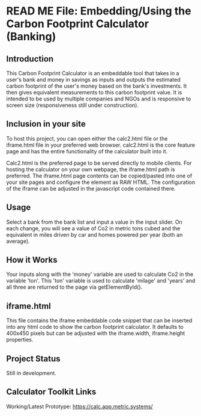 # READ ME File: Embedding/Using the Carbon Footprint Calculator (Banking)

## Introduction
This Carbon Footprint Calculator is an embeddable tool that takes in a user's bank and money in savings as inputs and outputs the estimated carbon footprint of the user's money based on the bank's investments. It then gives equivalent measurements to this carbon footprint value. It is intended to be used by multiple companies and NGOs and is responsive to screen size (responsiveness still under construction).

## Inclusion in your site
To host this project, you can open either the calc2.html file or the iframe.html file in your preferred web browser. calc2.html is the core feature page and has the entire functionality of the calculator built into it. 

Calc2.html is the preferred page to be served directly to mobile clients. For hosting the calculator on your own webpage, the iframe.html path is preferred. The iframe.html page contents can be copied/pasted into one of your site pages and configure the element as RAW HTML. The configuration of the iframe can be adjusted in the javascript code contained there.

## Usage
Select a bank from the bank list and input a value in the input slider. On each change, you will see a value of Co2 in metric tons cubed and the equivalent in miles driven by car and homes powered per year (both an average).

## How it Works
Your inputs along with the 'money' variable are used to calculate Co2 in the variable 'ton'. This 'ton' variable is used to calculate 'milage' and 'years' and all three are returned to the page via getElementById().

## iframe.html
This file contains the iframe embeddable code snippet that can be inserted into any html code to show the carbon footprint calculator. It defaults to 400x450 pixels but can be adjusted with the iframe.width, iframe.height properties.

## Project Status
Still in development.

## Calculator Toolkit Links
Working/Latest Prototype: ​​https://calc.app.metric.systems/
